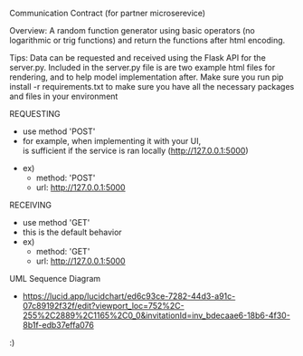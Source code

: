 Communication Contract (for partner microserevice)

Overview: A random function generator using basic operators (no logarithmic or trig functions) and return the functions after html encoding. 

Tips:
Data can be requested and received using the Flask API for the server.py. Included in the server.py file is are two example html files for rendering, and to help model implementation after. 
Make sure you run pip install -r requirements.txt to make sure you have all the necessary packages and files in your environment

REQUESTING
- use method 'POST'
- for example, when implementing it with your UI, <form method="POST" action ="#"> is sufficient if the service is ran locally (http://127.0.0.1:5000)
- ex)
    - method: 'POST'
    - url: http://127.0.0.1:5000


RECEIVING
- use method 'GET'
- this is the default behavior
- ex)
    - method: 'GET'
    - url: http://127.0.0.1:5000


UML Sequence Diagram
- https://lucid.app/lucidchart/ed6c93ce-7282-44d3-a91c-07c89192f32f/edit?viewport_loc=752%2C-255%2C2889%2C1165%2C0_0&invitationId=inv_bdecaae6-18b6-4f30-8b1f-edb37effa076

:)


